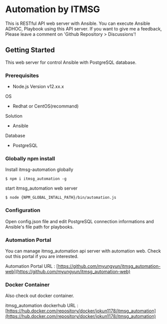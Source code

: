 # Automation by ITMSG

This is RESTful API web server with Ansible. You can execute Ansible ADHOC, Playbook using this API server. If you want to give me a feedback, Please leave a comment on 'Github Repository > Discussions'!

## Getting Started

This web server for control Ansible with PostgreSQL database.

### Prerequisites
* Node.js Version v12.xx.x

OS
* Redhat or CentOS(recommand)

Solution
* Ansible

Database
* PostgreSQL

### Globally npm install 

Install itmsg-automation globally

```
$ npm i itmsg_automation -g
```

start itmsg_automation web server
```
$ node {NPM_GLOBAL_INTALL_PATH}/bin/automation.js
```
### Configuration

Open config.json file and edit PostgreSQL connection informations and Ansible's file path for playbooks.

### Automation Portal

You can manage itmsg_automation api server with automation web. Check out this portal if you are interested.

Automation Portal URL : [https://github.com/myungyun/itmsg_automation-web](https://github.com/myungyun/itmsg_automation-web)

### Docker Container

Also check out docker container.

itmsg_automation dockerhub URL : [https://hub.docker.com/repository/docker/jokun1178/itmsg_automation](https://hub.docker.com/repository/docker/jokun1178/itmsg_automation)